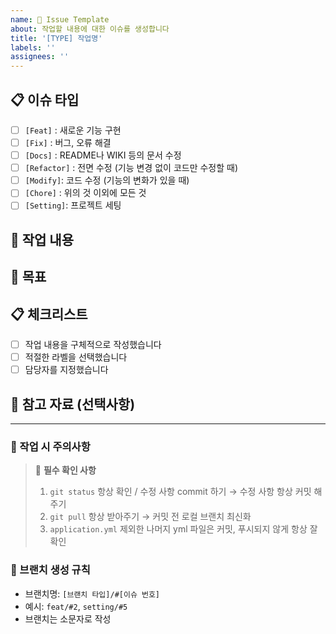 ```yaml
---
name: 📝 Issue Template
about: 작업할 내용에 대한 이슈를 생성합니다
title: '[TYPE] 작업명'
labels: ''
assignees: ''
---
```


## 📋 이슈 타입
<!-- 해당하는 이슈 타입을 선택해주세요 -->
- [ ] `[Feat]` : 새로운 기능 구현
- [ ] `[Fix]` : 버그, 오류 해결
- [ ] `[Docs]` : README나 WIKI 등의 문서 수정
- [ ] `[Refactor]` : 전면 수정 (기능 변경 없이 코드만 수정할 때)
- [ ] `[Modify]`: 코드 수정 (기능의 변화가 있을 때)
- [ ] `[Chore]` : 위의 것 이외에 모든 것
- [ ] `[Setting]`: 프로젝트 세팅

## 📌 작업 내용
<!-- 구체적인 작업 내용을 작성해주세요 -->


## 🎯 목표
<!-- 이 작업을 통핸 달성하고자 하는 목표를 작성해주세요 -->


## 📋 체크리스트
- [ ] 작업 내용을 구체적으로 작성했습니다
- [ ] 적절한 라벨을 선택했습니다
- [ ] 담당자를 지정했습니다

## 📎 참고 자료 (선택사항)
<!-- 관련 문서, 링크, 스크린샷 등을 첨부해주세요 -->


---

### 🌟 작업 시 주의사항
> 📢 **필수 확인 사항**
> 1. `git status` 항상 확인 / 수정 사항 commit 하기 → 수정 사항 항상 커밋 해주기
> 2. `git pull` 항상 받아주기 → 커밋 전 로컬 브랜치 최신화
> 3. `application.yml` 제외한 나머지 yml 파일은 커밋, 푸시되지 않게 항상 잘 확인

### 📝 브랜치 생성 규칙
- 브랜치명: `[브랜치 타입]/#[이슈 번호]`
- 예시: `feat/#2`, `setting/#5`
- 브랜치는 소문자로 작성